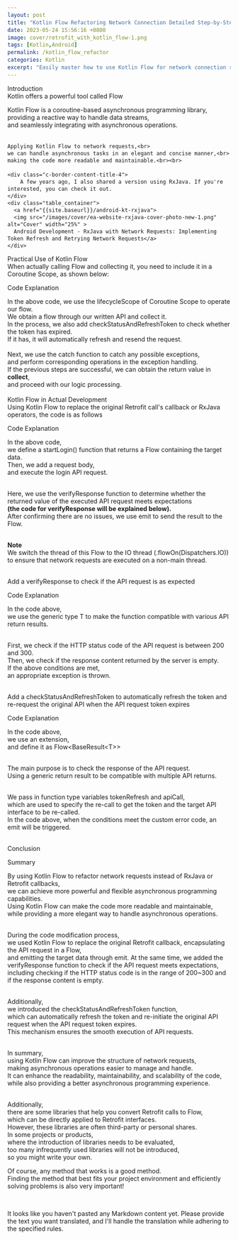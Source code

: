 ```yaml
---
layout: post
title: "Kotlin Flow Refactoring Network Connection Detailed Step-by-Step Guide"
date: 2023-05-24 15:56:16 +0800
image: cover/retrofit_with_kotlin_flow-1.png
tags: [Kotlin,Android]
permalink: /kotlin_flow_refactor
categories: Kotlin
excerpt: "Easily master how to use Kotlin Flow for network connection refactoring. This tutorial provides a detailed step-by-step guide to help you achieve efficient and stable network connections effortlessly."
---
```


<div class="c-border-main-title-2">Introduction</div>
<div class="c-border-content-title-4">
    Kotlin offers a powerful tool called Flow
</div>

<p>
    Kotlin Flow is a coroutine-based asynchronous programming library,<br>
    providing a reactive way to handle data streams,<br>
    and seamlessly integrating with asynchronous operations.<br><br>

    Applying Kotlin Flow to network requests,<br>
    we can handle asynchronous tasks in an elegant and concise manner,<br>
    making the code more readable and maintainable.<br><br>

    <div class="c-border-content-title-4">
        A few years ago, I also shared a version using RxJava. If you're interested, you can check it out.
    </div>
    <div class="table_container">
      <a href="{{site.baseurl}}/android-kt-rxjava">
      <img src="/images/cover/ea-website-rxjava-cover-photo-new-1.png" alt="Cover" width="25%" >
      Android Development - RxJava with Network Requests: Implementing Token Refresh and Retrying Network Requests</a>
    </div>

</p>

<div class="c-border-main-title-2">Practical Use of Kotlin Flow</div>
<div class="c-border-content-title-4">
    When actually calling Flow and collecting it, you need to include it in a Coroutine Scope, as shown below:<br>
</div>
<p>
  <script src="https://gist.github.com/KuanChunChen/6922457ce9a309d18258b1ac50ed77a6.js"></script>
</p>
<div class = "table_container">
  <p>Code Explanation</p>
  In the above code, we use the lifecycleScope of Coroutine Scope to operate our flow.<br>
  We obtain a flow through our written API and collect it.<br>
  In the process, we also add checkStatusAndRefreshToken to check whether the token has expired.<br>
  If it has, it will automatically refresh and resend the request.<br><br>
  Next, we use the catch function to catch any possible exceptions,<br>
  and perform corresponding operations in the exception handling.<br>
  If the previous steps are successful, we can obtain the return value in<br>
  <b>collect</b>,<br>
  and proceed with our logic processing.<br>
</div><br>

<div class="c-border-main-title-2">Kotlin Flow in Actual Development</div>
<div class="c-border-content-title-4">Using Kotlin Flow to replace the original Retrofit call's callback or RxJava operators, the code is as follows</div>
<p>
  <script src="https://gist.github.com/KuanChunChen/d5a3acb5f2b90bee2cd8b60c54adfcab.js"></script>
</p>

<div class = "table_container">
  <p>Code Explanation</p>
  In the above code,<br>
  we define a startLogin() function that returns a Flow containing the target data.<br>
  Then, we add a request body,<br>
  and execute the login API request.<br><br>

  Here, we use the verifyResponse function to determine whether the returned value of the executed API request meets expectations<br>
  <b>(the code for verifyResponse will be explained below).</b><br>
  After confirming there are no issues, we use emit to send the result to the Flow.<br><br>

<b>Note</b><br>
We switch the thread of this Flow to the IO thread (.flowOn(Dispatchers.IO)) to ensure that network requests are executed on a non-main thread.
</div><br>

<div class="c-border-content-title-4">Add a verifyResponse to check if the API request is as expected</div>
<p>
  <script src="https://gist.github.com/KuanChunChen/4a4daf5c3385a105b92cc642f9c505f5.js"></script>
</p>

<div class="table_container">
  <p>Code Explanation</p>
  In the code above,<br>
  we use the generic type T to make the function compatible with various API return results.<br><br>

  First, we check if the HTTP status code of the API request is between 200 and 300.<br>
  Then, we check if the response content returned by the server is empty.<br>
  If the above conditions are met,<br>
  an appropriate exception is thrown.<br>
</div><br>

<div class="c-border-content-title-4">Add a checkStatusAndRefreshToken to automatically refresh the token and re-request the original API when the API request token expires</div>
<p>
  <script src="https://gist.github.com/KuanChunChen/e6e0cc122d03f964c1abafda32cd5b02.js"></script>
</p>

<div class="table_container">
  <p>Code Explanation</p>
  In the code above,<br>
  we use an extension,<br>
  and define it as Flow&lt;BaseResult&lt;T&gt;&gt;<br><br>

  The main purpose is to check the response of the API request.<br>
  Using a generic return result to be compatible with multiple API returns.<br><br>

  We pass in function type variables tokenRefresh and apiCall,<br>
  which are used to specify the re-call to get the token and the target API interface to be re-called.<br>
  In the code above, when the conditions meet the custom error code, an emit will be triggered.<br>
</div><br>

<div class="c-border-main-title-2">Conclusion</div>

<div class="table_container">
  <p>Summary</p>
  By using Kotlin Flow to refactor network requests instead of RxJava or Retrofit callbacks,<br>
  we can achieve more powerful and flexible asynchronous programming capabilities.<br>
  Using Kotlin Flow can make the code more readable and maintainable,<br>
  while providing a more elegant way to handle asynchronous operations.<br><br>

  During the code modification process,<br>
  we used Kotlin Flow to replace the original Retrofit callback, encapsulating the API request in a Flow,<br>
  and emitting the target data through emit. At the same time, we added the verifyResponse function to check if the API request meets expectations,<br>
  including checking if the HTTP status code is in the range of 200~300 and if the response content is empty.<br><br>

  Additionally,<br>
  we introduced the checkStatusAndRefreshToken function,<br>
  which can automatically refresh the token and re-initiate the original API request when the API request token expires.<br>
  This mechanism ensures the smooth execution of API requests.<br><br>

  In summary,<br>
  using Kotlin Flow can improve the structure of network requests,<br>
  making asynchronous operations easier to manage and handle.<br>
  It can enhance the readability, maintainability, and scalability of the code, while also providing a better asynchronous programming experience.<br><br>

  Additionally,<br>
  there are some libraries that help you convert Retrofit calls to Flow,<br>
  which can be directly applied to Retrofit interfaces.<br>
  However, these libraries are often third-party or personal shares.<br>
  In some projects or products,<br>
  where the introduction of libraries needs to be evaluated,<br>
  too many infrequently used libraries will not be introduced,<br>
  so you might write your own.<br>

  Of course, any method that works is a good method.<br>
  Finding the method that best fits your project environment and efficiently solving problems is also very important!<br>
</div><br>

It looks like you haven't pasted any Markdown content yet. Please provide the text you want translated, and I'll handle the translation while adhering to the specified rules.

